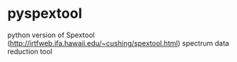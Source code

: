 # pyspextool
python version of Spextool (http://irtfweb.ifa.hawaii.edu/~cushing/spextool.html) spectrum data reduction tool
